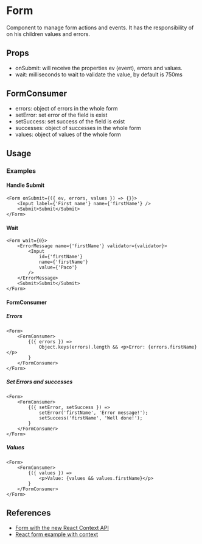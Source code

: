 # Form

Component to manage form actions and events. It has the responsibility of on his children values and errors.

## Props

-   onSubmit: will receive the properties ev (event), errors and values.
-   wait: milliseconds to wait to validate the value, by default is 750ms

## FormConsumer

-   errors: object of errors in the whole form
-   setError: set error of the field is exist
-   setSuccess: set success of the field is exist
-   successes: object of successes in the whole form
-   values: object of values of the whole form

## Usage

### Examples

#### Handle Submit

```
<Form onSubmit={({ ev, errors, values }) => {}}>
    <Input label={'First name'} name={'firstName'} />
    <Submit>Submit</Submit>
</Form>
```

#### Wait

```
<Form wait={0}>
    <ErrorMessage name={'firstName'} validator={validator}>
        <Input
            id={'firstName'}
            name={'firstName'}
            value={'Paco'}
        />
    </ErrorMessage>
    <Submit>Submit</Submit>
</Form>
```

#### FormConsumer

##### Errors

```
<Form>
    <FormConsumer>
        {({ errors }) =>
            Object.keys(errors).length && <p>Error: {errors.firstName}</p>
        }
    </FormConsumer>
</Form>
```

##### Set Errors and successes

```
<Form>
    <FormConsumer>
        {({ setError, setSuccess }) =>
            setError('firstName', 'Error message!');
            setSuccess('firstName', 'Well done!');
        }
    </FormConsumer>
</Form>
```

##### Values

```
<Form>
    <FormConsumer>
        {({ values }) =>
            <p>Value: {values && values.firstName}</p>
        }
    </FormConsumer>
</Form>
```

## References

-   [Form with the new React Context API](https://medium.com/@ippei.tanaka/form-with-the-new-react-context-api-12e3ba601b3d)
-   [React form example with context](https://github.com/ippei-tanaka/react-form-example-with-context)
